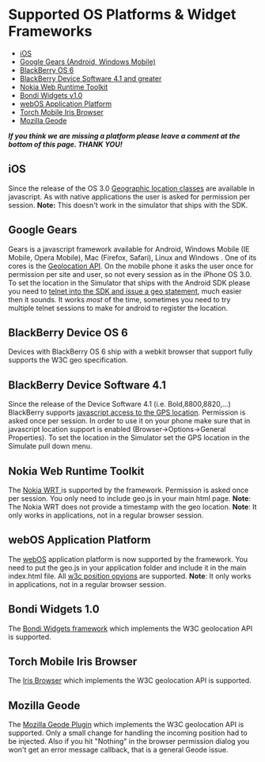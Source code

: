 # Supported OS Platforms & Widget Frameworks #

  * [iOS](#iOS.md)
  * [Google Gears (Android, Windows Mobile)](#Google_Gears.md)
  * [BlackBerry OS  6](#Device_OS_6.md)
  * [BlackBerry Device Software 4.1 and greater](#Device_Software_4.1.md)
  * [Nokia Web Runtime Toolkit](#Nokia_Web_Runtime_Toolkit.md)
  * [Bondi Widgets v1.0](#Bondi_Widgets_1.0.md)
  * [webOS Application Platform](#webOS_Application_Platform.md)
  * [Torch Mobile Iris Browser](#Torch_Mobile_Iris_Browser.md)
  * [Mozilla Geode](#Mozilla_Geode.md)


**_If you think we are missing a platform please leave a comment at the bottom of this page. THANK YOU!_**


## iOS ##
Since the  release of the OS 3.0 [Geographic location classes](http://developer.apple.com/safari/library/documentation/AppleApplications/Reference/SafariWebContent/GettingGeographicalLocations/GettingGeographicalLocations.html) are available in javascript. As with native applications the user is asked for permission per session. **Note:** This doesn't work in the simulator that ships with the SDK.

## Google Gears ##
Gears is a javascript framework available for Android, Windows Mobile (IE Mobile, Opera Mobile), Mac (Firefox, Safari), Linux and Windows . One of its cores is the [Geolocation API](http://code.google.com/apis/gears/api_geolocation.html). On the mobile phone it asks the user once for permission per site and user, so not every session as in the iPhone OS 3.0. To set the location in the Simulator that ships with the Android SDK please you need to [telnet into the SDK and issue a geo statement](http://developer.android.com/guide/topics/location/index.html), much easier then it sounds. It works _most_ of the time, sometimes you need to try multiple telnet sessions to make for android to register the location.

## BlackBerry Device OS 6 ##
Devices with BlackBerry OS 6 ship with a webkit browser that support fully supports the W3C geo specification.

## BlackBerry Device Software 4.1 ##
Since the release of the Device Software 4.1 (i.e. Bold,8800,8820,...) BlackBerry supports [javascript access to the GPS location](http://na.blackberry.com/eng/deliverables/8861/blackberry_location_568404_11.jsp). Permission is asked once per session. In order to use it on your phone make sure that in javascript location support is enabled (Browser->Options->General Properties). To set the location in the Simulator set the GPS location in the Simulate pull down menu.

## Nokia Web Runtime Toolkit ##
The [Nokia WRT ](http://www.forum.nokia.com/Technology_Topics/Web_Technologies/Web_Runtime/) is supported by the framework. Permission is asked once per session. You only need to include geo.js in your main html page. **Note**: The Nokia WRT does not provide a timestamp with the geo location. **Note**: It only works in applications, not in a regular browser session.

## webOS Application Platform ##
The [webOS](http://en.wikipedia.org/wiki/WebOS) application platform is now supported by the framework. You need to put the geo.js in your application folder and include it in the main index.html file. All [w3c position opyions](http://dev.w3.org/geo/api/spec-source.html#position-options) are supported. **Note**: It only works in applications, not in a regular browser session.

## Bondi Widgets 1.0 ##
The [Bondi Widgets framework](http://bondi.omtp.org/default.aspx) which implements the W3C geolocation API is supported.

## Torch Mobile Iris Browser ##
The [Iris Browser](http://www.irisbrowser.com/) which implements the W3C geolocation API is supported.

## Mozilla Geode ##
The [Mozilla Geode Plugin](http://labs.mozilla.com/2008/10/introducing-geode/) which implements the W3C geolocation API is supported. Only a small change for handling the incoming position had to be injected. Also if you hit "Nothing" in the browser permission dialog you won't get an error message callback, that is a general Geode issue.